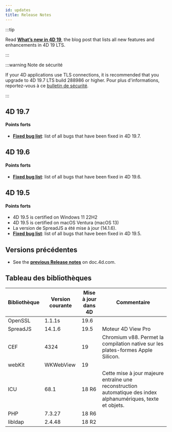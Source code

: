 ```yaml
---
id: updates
title: Release Notes
---
```


:::tip

Read [**What’s new in 4D 19**](https://blog.4d.com/en-whats-new-in-4d-v19/), the blog post that lists all new features and enhancements in 4D 19 LTS.

:::

:::warning Note de sécurité

If your 4D applications use TLS connections, it is recommended that you upgrade to 4D 19.7 LTS build 288986 or higher. Pour plus d'informations, reportez-vous à ce [bulletin de sécurité](https://blog.4d.com/security-bulletin-two-cves-and-how-to-stay-secure/).

:::


## 4D 19.7

#### Points forts

- [**Fixed bug list**](https://bugs.4d.fr/fixedbugslist?version=19.7): list of all bugs that have been fixed in 4D 19.7.


## 4D 19.6

#### Points forts

- [**Fixed bug list**](https://bugs.4d.fr/fixedbugslist?version=19.6): list of all bugs that have been fixed in 4D 19.6.


## 4D 19.5

#### Points forts

- 4D 19.5 is certified on Windows 11 22H2
- 4D 19.5 is certified on macOS Ventura (macOS 13)
- La version de SpreadJS a été mise à jour (14.1.6).
- [**Fixed bug list**](https://bugs.4d.fr/fixedbugslist?version=19.5): list of all bugs that have been fixed in 4D 19.5.


## Versions précédentes


- See the [**previous Release notes**](https://doc.4d.com/4Dv19/4D/19.4/4D-v19x-Release-Notes.100-6044726.en.html) on doc.4d.com.


## Tableau des bibliothèques


| Bibliothèque | Version courante | Mise à jour dans 4D | Commentaire                                                                                                   |
| ------------ | ---------------- | ------------------- | ------------------------------------------------------------------------------------------------------------- |
| OpenSSL      | 1.1.1s           | 19.6                |                                                                                                               |
| SpreadJS     | 14.1.6           | 19.5                | Moteur 4D View Pro                                                                                            |
| CEF          | 4324             | 19                  | Chromium v88. Permet la compilation native sur les plates-formes Apple Silicon.                               |
| webKit       | WKWebView        | 19                  |                                                                                                               |
| ICU          | 68.1             | 18 R6               | Cette mise à jour majeure entraîne une reconstruction automatique des index alphanumériques, texte et objets. |
| PHP          | 7.3.27           | 18 R6               |                                                                                                               |
| libldap      | 2.4.48           | 18 R2               |                                                                                                               |

